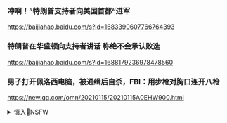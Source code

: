 ### 冲啊！”特朗普支持者向美国首都“进军
https://baijiahao.baidu.com/s?id=1683390607766764393

### 特朗普在华盛顿向支持者讲话 称绝不会承认败选
https://baijiahao.baidu.com/s?id=1688179236978478560

### 男子打开佩洛西电脑，被通缉后自杀，FBI：用步枪对胸口连开八枪
https://new.qq.com/omn/20210115/20210115A0EHW900.html

<details><summary>慎入🔞NSFW</summary>

Not Safe For Work
<img src="https://upload.wikimedia.org/wikipedia/commons/thumb/d/d3/Biohazard_Symbol_Specification.png/210px-Biohazard_Symbol_Specification.png">

<details><summary><b>风险自理Use At Your Own Risk🈲</summary>

### 暴露了！前m主d众议员受访 家中挂像竟是他
https://news.creaders.net/us/2021/01/18/2312102.html

20210118_16110258373312.jpg (650×487)
<img src="https://pub.creaders.net/upload_files/image/202101/20210118_16110258373312.jpg">

### 陶傑：美国白左对mzd的崇拜
https://2newcenturynet.blogspot.com/2021/01/blog-post_32.html

</details>
</details>
